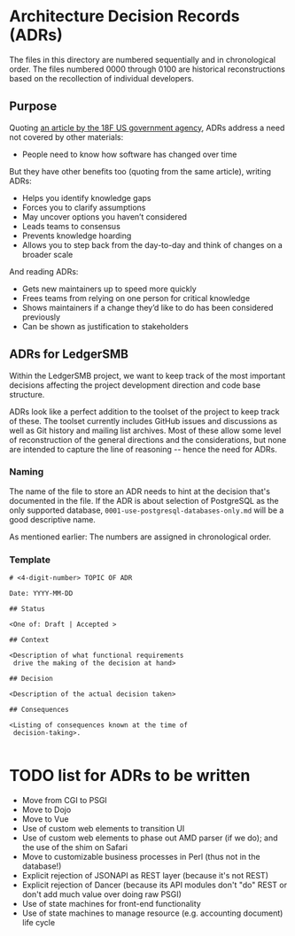 
# Architecture Decision Records (ADRs)

The files in this directory are numbered sequentially
and in chronological order.  The files numbered 0000
through 0100 are historical reconstructions based on
the recollection of individual developers.

## Purpose

Quoting [an article by the 18F US government agency](https://18f.gsa.gov/2021/07/06/architecture_decision_records_helpful_now_invaluable_later/),
ADRs address a need not covered by other materials:

* People need to know how software has changed over time

But they have other benefits too (quoting from the same
article), writing ADRs:

* Helps you identify knowledge gaps
* Forces you to clarify assumptions
* May uncover options you haven’t considered
* Leads teams to consensus
* Prevents knowledge hoarding
* Allows you to step back from the day-to-day and think
  of changes on a broader scale

And reading ADRs:

* Gets new maintainers up to speed more quickly
* Frees teams from relying on one person for critical
  knowledge
* Shows maintainers if a change they’d like to do has
  been considered previously
* Can be shown as justification to stakeholders

## ADRs for LedgerSMB

Within the LedgerSMB project, we want to keep track of
the most important decisions affecting the project
development direction and code base structure.

ADRs look like a perfect addition to the toolset of the
project to keep track of these.  The toolset currently
includes GitHub issues and discussions as well as Git
history and mailing list archives.  Most of these allow
some level of reconstruction of the general directions
and the considerations, but none are intended to capture
the line of reasoning -- hence the need for ADRs.

### Naming

The name of the file to store an ADR needs to hint at the
decision that's documented in the file.  If the ADR is
about selection of PostgreSQL as the only supported
database, `0001-use-postgresql-databases-only.md` will
be a good descriptive name.

As mentioned earlier: The numbers are assigned in
chronological order.

### Template

```plain
# <4-digit-number> TOPIC OF ADR

Date: YYYY-MM-DD

## Status

<One of: Draft | Accepted >

## Context

<Description of what functional requirements
 drive the making of the decision at hand>

## Decision

<Description of the actual decision taken>

## Consequences

<Listing of consequences known at the time of
 decision-taking>.


```


# TODO list for ADRs to be written

* Move from CGI to PSGI
* Move to Dojo
* Move to Vue
* Use of custom web elements to transition UI
* Use of custom web elements to phase out AMD parser
  (if we do); and the use of the shim on Safari
* Move to customizable business processes in Perl
  (thus not in the database!)
* Explicit rejection of JSONAPI as REST layer
  (because it's not REST)
* Explicit rejection of Dancer (because its API
  modules don't "do" REST or don't add much value
  over doing raw PSGI)
* Use of state machines for front-end functionality
* Use of state machines to manage resource (e.g.
  accounting document) life cycle

